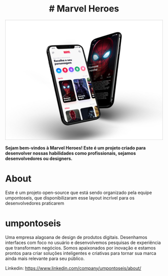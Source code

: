 <h1 align="center">
# Marvel Heroes
</h1>

<p align="center">
  <img src="assets/homem-aranha.png" />
</p>

<strong>Sejam bem-vindos à Marvel Heroes! Este é um projeto criado para desenvolver nossas habilidades como profissionais, sejamos desenvolvedores ou designers.</strong>

# About
Este é um projeto open-source que está sendo organizado pela equipe umpontoseis, que disponibilizaram esse layout incrível para os desenvolvedores praticarem

# umpontoseis
Uma empresa alagoana de design de produtos digitais. Desenhamos interfaces com foco no usuário e desenvolvemos pesquisas de experiência que transformam negócios. Somos apaixonados por inovação e estamos prontos para criar soluções inteligentes e criativas para tornar sua marca ainda mais relevante para seu público.

Linkedin: https://www.linkedin.com/company/umpontoseis/about/
